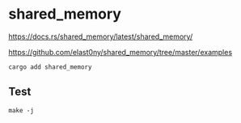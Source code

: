 # shared_memory #

<https://docs.rs/shared_memory/latest/shared_memory/>

<https://github.com/elast0ny/shared_memory/tree/master/examples>


``` shell
cargo add shared_memory
```


## Test ##

``` shell
make -j
```
